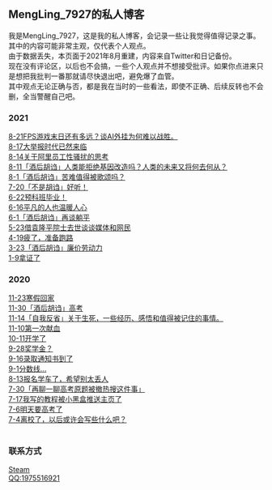 ## MengLing_7927的私人博客

我是MengLing_7927，这是我的私人博客，会记录一些让我觉得值得记录之事。其中的内容可能非常主观，仅代表个人观点。<br />
由于数据丢失，本页面于2021年8月重建，内容来自Twitter和日记备份。<br />
现在没有评论区，以后也不会搞，一些个人观点并不想接受批评。如果你点进来只是想把我批判一番那就请尽快退出吧，避免爆了血管。<br />
其中观点无论正确与否，都是我在当时的一些看法，即使不正确、后续反转也不会删，全当警醒自己吧。

### 2021

<a href="/2021/8-21.html">8-21FPS游戏末日还有多远？谈AI外挂为何难以战胜。</a> <br />
<a href="/2021/8-17.html">8-17大举报时代已然来临</a> <br />
<a href="/2021/8-14.html">8-14关于阿里员工性骚扰的思考</a> <br />
<a href="/2021/8-11.html">8-11「酒后胡诌」人类能拒绝基因改造吗？人类的未来又将何去何从？</a> <br />
<a href="/2021/8-1.html">8-1「酒后胡诌」苦难值得被歌颂吗？</a> <br />
<a href="https://www.bilibili.com/video/BV11P4y147A2">7-20「不是胡诌」好听！</a> <br />
<a href="/2021/6-22.html">6-22预科班毕业！</a> <br />
<a href="/2021/6-16.html">6-16平凡的人也温暖人心</a> <br />
<a href="/2021/6-1.html">6-1「酒后胡诌」再谈躺平</a> <br />
<a href="/2021/5-23.html">5-23借袁隆平院士去世谈谈媒体和网民</a> <br />
<a href="/2021/4-19.html">4-19疲了，准备跑路</a> <br />
<a href="/2021/3-23.html">3-23「酒后胡诌」廉价劳动力</a> <br />
<a href="/2021/1-9.html">1-9拿证了</a> <br />
### 2020

<a href="/2020/11-23.html">11-23寒假回家</a> <br />
<a href="/2020/11-30.html">11-30「酒后胡诌」高考</a> <br />
<a href="/2020/11-14.html">11-14「自我反省」关于生死，一些经历、感悟和值得被记住的事情。</a> <br />
<a href="/2020/11-10.html">11-10第一次献血</a> <br />
<a href="/2020/10-11.html">10-11开学了</a> <br />
<a href="/2020/9-28.html">9-28奖学金？</a> <br />
<a href="/2020/9-16.html">9-16录取通知书到了</a> <br />
<a href="/2020/9-1.html">9-1分数线...</a> <br />
<a href="/2020/8-13.html">8-13报名学车了，希望别太丢人</a> <br />
<a href="/2020/7-30.html">7-30「再聊一聊高考原题被撤热搜这件事」</a> <br />
<a href="/2020/7-17.html">7-17我写的教程被小黑盒推送主页了</a> <br />
<a href="/2020/7-6.html">7-6明天要高考了</a> <br />
<a href="/2020/7-4.html">7-4离校了，以后或许会写些什么吧？</a> <br />
<br />
### 联系方式<br />
<a href="https://steamcommunity.com/id/mengling7927/">Steam</a> <br />
<a href="https://qm.qq.com/cgi-bin/qm/qr?k=CtuCs-5JzmFKDPO6Vb4A08t1PVy0Xusb&noverify=0">QQ:1975516921</a><br />
